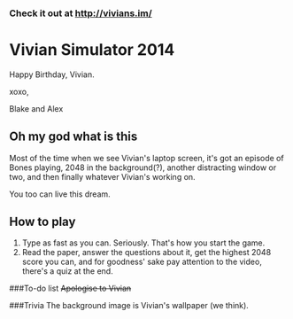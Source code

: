 
### Check it out at http://vivians.im/
# Vivian Simulator 2014

Happy Birthday, Vivian.

xoxo,

Blake and Alex

## Oh my god what is this
Most of the time when we see Vivian's laptop screen, it's got an episode of Bones playing, 2048 in the background(?), another distracting window or two, and then finally whatever Vivian's working on.




You too can live this dream.

## How to play
1. Type as fast as you can. Seriously. That's how you start the game.
2. Read the paper, answer the questions about it, get the highest 2048 score you can, and for goodness' sake pay attention to the video, there's a quiz at the end.

###To-do list
~~Apologise to Vivian~~

###Trivia
The background image is Vivian's wallpaper (we think).
